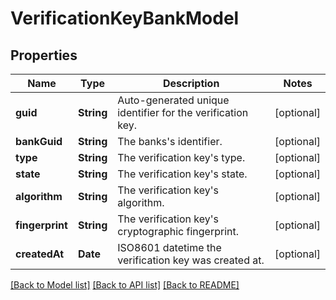 # VerificationKeyBankModel

## Properties
Name | Type | Description | Notes
------------ | ------------- | ------------- | -------------
**guid** | **String** | Auto-generated unique identifier for the verification key. | [optional] 
**bankGuid** | **String** | The banks&#39;s identifier. | [optional] 
**type** | **String** | The verification key&#39;s type. | [optional] 
**state** | **String** | The verification key&#39;s state. | [optional] 
**algorithm** | **String** | The verification key&#39;s algorithm. | [optional] 
**fingerprint** | **String** | The verification key&#39;s cryptographic fingerprint. | [optional] 
**createdAt** | **Date** | ISO8601 datetime the verification key was created at. | [optional] 

[[Back to Model list]](../README.md#documentation-for-models) [[Back to API list]](../README.md#documentation-for-api-endpoints) [[Back to README]](../README.md)


